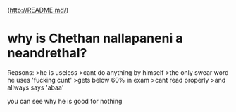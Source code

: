 <!DOCTYPE html>
(http://README.md/)
<html>
<body>

<h1>why is Chethan nallapaneni a neandrethal?</h1>
<p>Reasons:
>he is useless
>cant do anything by himself
>the only swear word he uses 'fucking cunt'
>gets below 60% in exam
>cant read properly
>and allways says 'abaa'
</p>
<p>you can see why he is good for nothing</p>
</body>
</html>
